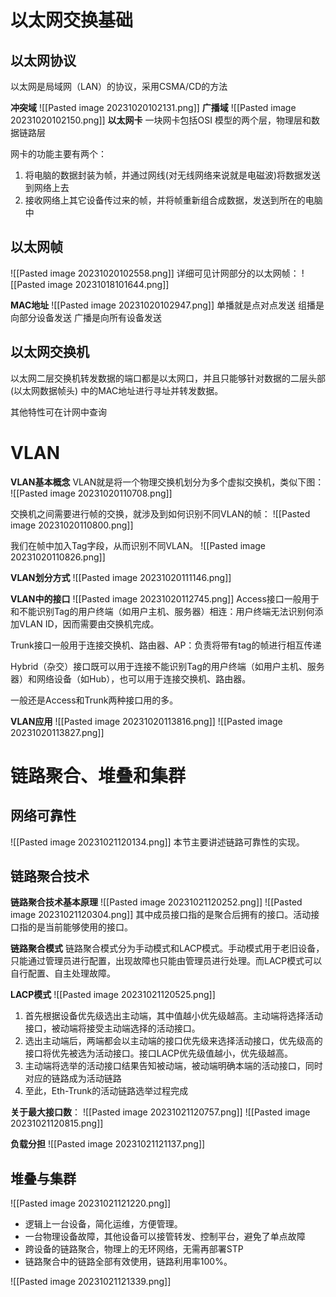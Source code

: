 # 以太网交换基础
## 以太网协议
以太网是局域网（LAN）的协议，采用CSMA/CD的方法

**冲突域**
![[Pasted image 20231020102131.png]]
**广播域**
![[Pasted image 20231020102150.png]]
**以太网卡**
一块网卡包括OSI 模型的两个层，物理层和数据链路层

网卡的功能主要有两个：
1. 将电脑的数据封装为帧，并通过网线(对无线网络来说就是电磁波)将数据发送到网络上去
2. 接收网络上其它设备传过来的帧，并将帧重新组合成数据，发送到所在的电脑中

## 以太网帧
![[Pasted image 20231020102558.png]]
详细可见计网部分的以太网帧：
![[Pasted image 20231018101644.png]]

**MAC地址**
![[Pasted image 20231020102947.png]]
单播就是点对点发送
组播是向部分设备发送
广播是向所有设备发送

## 以太网交换机
以太网二层交换机转发数据的端口都是以太网口，并且只能够针对数据的二层头部 (以太网数据帧头) 中的MAC地址进行寻址并转发数据。

其他特性可在计网中查询

# VLAN
**VLAN基本概念**
VLAN就是将一个物理交换机划分为多个虚拟交换机，类似下图：
![[Pasted image 20231020110708.png]]

交换机之间需要进行帧的交换，就涉及到如何识别不同VLAN的帧：
![[Pasted image 20231020110800.png]]

我们在帧中加入Tag字段，从而识别不同VLAN。
![[Pasted image 20231020110826.png]]

**VLAN划分方式**
![[Pasted image 20231020111146.png]]

**VLAN中的接口**
![[Pasted image 20231020112745.png]]
Access接口一般用于和不能识别Tag的用户终端（如用户主机、服务器）相连：用户终端无法识别何添加VLAN ID，因而需要由交换机完成。

Trunk接口一般用于连接交换机、路由器、AP：负责将带有tag的帧进行相互传递

Hybrid（杂交）接口既可以用于连接不能识别Tag的用户终端（如用户主机、服务器）和网络设备（如Hub），也可以用于连接交换机、路由器。

一般还是Access和Trunk两种接口用的多。

**VLAN应用**
![[Pasted image 20231020113816.png]]
![[Pasted image 20231020113827.png]]

# 链路聚合、堆叠和集群
## 网络可靠性
![[Pasted image 20231021120134.png]]
本节主要讲述链路可靠性的实现。

## 链路聚合技术
**链路聚合技术基本原理**
![[Pasted image 20231021120252.png]]
![[Pasted image 20231021120304.png]]
其中成员接口指的是聚合后拥有的接口。活动接口指的是当前能够使用的接口。

**链路聚合模式**
链路聚合模式分为手动模式和LACP模式。手动模式用于老旧设备，只能通过管理员进行配置，出现故障也只能由管理员进行处理。而LACP模式可以自行配置、自主处理故障。

**LACP模式**
![[Pasted image 20231021120525.png]]
1. 首先根据设备优先级选出主动端，其中值越小优先级越高。主动端将选择活动接口，被动端将接受主动端选择的活动接口。
2. 选出主动端后，两端都会以主动端的接口优先级来选择活动接口，优先级高的接口将优先被选为活动接口。接口LACP优先级值越小，优先级越高。
3. 主动端将选举的活动接口结果告知被动端，被动端明确本端的活动接口，同时对应的链路成为活动链路
4. 至此，Eth-Trunk的活动链路选举过程完成


**关于最大接口数**：
![[Pasted image 20231021120757.png]]
![[Pasted image 20231021120815.png]]


**负载分担**
![[Pasted image 20231021121137.png]]

## 堆叠与集群
![[Pasted image 20231021121220.png]]
- 逻辑上一台设备，简化运维，方便管理。
- 一台物理设备故障，其他设备可以接管转发、控制平台，避免了单点故障
- 跨设备的链路聚合，物理上的无环网络，无需再部署STP
- 链路聚合中的链路全部有效使用，链路利用率100%。

![[Pasted image 20231021121339.png]]